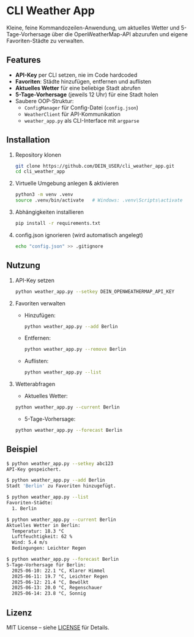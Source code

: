 # CLI Weather App

Kleine, feine Kommandozeilen-Anwendung, um aktuelles Wetter und 5-Tage-Vorhersage über die OpenWeatherMap-API abzurufen und eigene Favoriten-Städte zu verwalten.

## Features

- **API-Key** per CLI setzen, nie im Code hardcoded  
- **Favoriten**: Städte hinzufügen, entfernen und auflisten  
- **Aktuelles Wetter** für eine beliebige Stadt abrufen  
- **5-Tage-Vorhersage** (jeweils 12 Uhr) für eine Stadt holen  
- Saubere OOP-Struktur:  
  - `ConfigManager` für Config-Datei (`config.json`)  
  - `WeatherClient` für API-Kommunikation  
  - `weather_app.py` als CLI-Interface mit `argparse`

## Installation

1. Repository klonen  
   ```bash
   git clone https://github.com/DEIN_USER/cli_weather_app.git
   cd cli_weather_app
   ```

2. Virtuelle Umgebung anlegen & aktivieren
    ```bash
    python3 -m venv .venv
    source .venv/bin/activate   # Windows: .venv\Scripts\activate
    ```

3. Abhängigkeiten installieren
    ```bash
    pip install -r requirements.txt
    ```

4. config.json ignorieren (wird automatisch angelegt)
    ```bash
    echo "config.json" >> .gitignore
    ```

## Nutzung

1. API-Key setzen
    ```bash
    python weather_app.py --setkey DEIN_OPENWEATHERMAP_API_KEY
    ```

2. Favoriten verwalten
    - Hinzufügen: 
        ```bash
        python weather_app.py --add Berlin
        ```
    
    - Entfernen:
        ```bash
        python weather_app.py --remove Berlin
        ```
    
    - Auflisten:
        ```bash
        python weather_app.py --list
        ```

3. Wetterabfragen
    - Aktuelles Wetter:
    ```bash
    python weather_app.py --current Berlin
    ```

    - 5-Tage-Vorhersage:
    ```bash
    python weather_app.py --forecast Berlin
    ```


## Beispiel

```bash
$ python weather_app.py --setkey abc123
API-Key gespeichert.

$ python weather_app.py --add Berlin
Stadt 'Berlin' zu Favoriten hinzugefügt.

$ python weather_app.py --list
Favoriten-Städte:
  1. Berlin

$ python weather_app.py --current Berlin
Aktuelles Wetter in Berlin:
  Temperatur: 18.3 °C
  Luftfeuchtigkeit: 62 %
  Wind: 5.4 m/s
  Bedingungen: Leichter Regen

$ python weather_app.py --forecast Berlin
5-Tage-Vorhersage für Berlin:
  2025-06-10: 22.1 °C, Klarer Himmel
  2025-06-11: 19.7 °C, Leichter Regen
  2025-06-12: 21.4 °C, Bewölkt
  2025-06-13: 20.0 °C, Regenschauer
  2025-06-14: 23.8 °C, Sonnig
```


## Lizenz
MIT License – siehe [LICENSE](LICENSE) für Details.